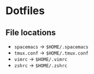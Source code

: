 # Dotfiles
## **File locations**
* `spacemacs` &rarr; `$HOME/.spacemacs`
* `tmux.conf` &rarr; `$HOME/.tmux.conf`
* `vimrc` &rarr; `$HOME/.vimrc`
* `zshrc` &rarr; `$HOME/.zshrc`
